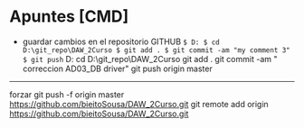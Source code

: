 # Apuntes [CMD]
* guardar cambios en el repositorio GITHUB
`
$ D:
$ cd D:\git_repo\DAW_2Curso
$ git add .
$ git commit -am "my comment 3"
$ git push
`
D:
cd D:\git_repo\DAW_2Curso
git add .
git commit -am " correccion AD03_DB driver"
git push origin master

-----------
forzar 
git push -f origin master https://github.com/bieitoSousa/DAW_2Curso.git
git remote add origin https://github.com/bieitoSousa/DAW_2Curso.git